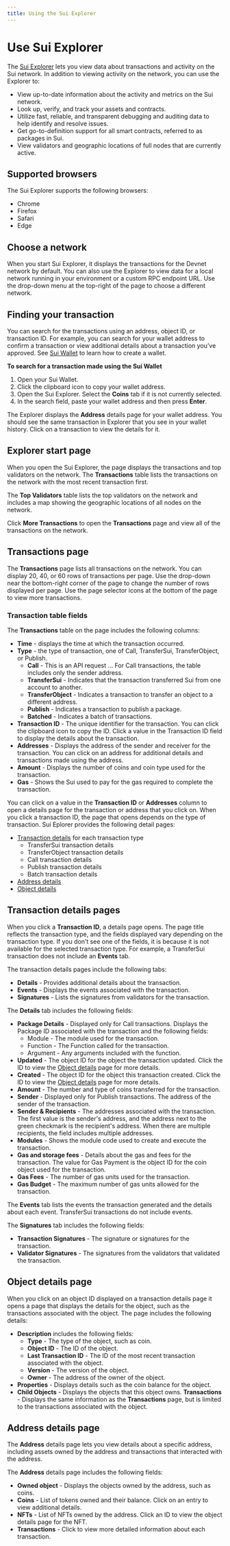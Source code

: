 ```yaml
---
title: Using the Sui Explorer
---
```


# Use Sui Explorer
The [Sui Explorer](https://explorer.devnet.sui.io/) lets you view data about transactions and activity on the Sui network. In addition to viewing activity on the network, you can use the Explorer to:
 * View up-to-date information about the activity and metrics on the Sui network.
 * Look up, verify, and track your assets and contracts.
 * Utilize fast, reliable, and transparent debugging and auditing data to help identify and resolve issues. 
 * Get go-to-definition support for all smart contracts, referred to as packages in Sui.
 * View validators and geographic locations of full nodes that are currently active.

## Supported browsers
The Sui Explorer supports the following browsers:
 * Chrome
 * Firefox
 * Safari
 * Edge

## Choose a network
When you start Sui Explorer, it displays the transactions for the Devnet network by default. You can also use the Explorer to view data for a local network running in your environment or a custom RPC endpoint URL. Use the drop-down menu at the top-right of the page to choose a different network.


## Finding your transaction
You can search for the transactions using an address, object ID, or transaction ID. For example, you can search for your wallet address to confirm a transaction or view additional details about a transaction you’ve approved. See [Sui Wallet](../explore/wallet-browser.md) to learn how to create a wallet.  

**To search for a transaction made using the Sui Wallet**
1. Open your Sui Wallet.
1. Click the clipboard icon to copy your wallet address.
1. Open the Sui Explorer. Select the **Coins** tab if it is not currently selected.
1. In the search field, paste your wallet address and then press **Enter**.

The Explorer displays the **Address** details page for your wallet address. You should see the same transaction in Explorer that you see in your wallet history. Click on a transaction to view the details for it.

## Explorer start page
When you open the Sui Explorer, the page displays the transactions and top validators on the network. The **Transactions** table lists the transactions on the network with the most recent transaction first.

The **Top Validators** table lists the top validators on the network and includes a map showing the geographic locations of all nodes on the network.

Click **More Transactions** to open the **Transactions** page and view all of the transactions on the network.

## Transactions page
The **Transactions** page lists all transactions on the network. You can display 20, 40, or 60 rows of transactions per page. Use the drop-down near the bottom-right corner of the page to change the number of rows displayed per page. Use the page selector icons at the bottom of the page to view more transactions.

### Transaction table fields
The **Transactions** table on the page includes the following columns:
 * **Time** - displays the time at which the transaction occurred.
 * **Type** - the type of transaction, one of Call, TransferSui, TransferObject, or Publish.
     * **Call** - This is an API request … For Call transactions, the table includes only the sender address. 
     * **TransferSui** - Indicates that the transaction transferred Sui from one account to another.
     * **TransferObject** - Indicates a transaction to transfer an object to a different address.
     * **Publish** - Indicates a transaction to publish a package.
     * **Batched** - Indicates a batch of transactions.
 * **Transaction ID** - The unique identifier for the transaction. You can click the clipboard icon to copy the ID. Click a value in the Transaction ID field to display the details about the transaction.
 * **Addresses** - Displays the address of the sender and receiver for the transaction. You can click on an address for additional details and transactions made using the address.
 * **Amount** - Displays the number of coins and coin type used for the transaction.
 * **Gas** - Shows the Sui used to pay for the gas required to complete the transaction.

You can click on a value in the **Transaction ID** or **Addresses** column to open a details page for the transaction or address that you click on. When you click a transaction ID, the page that opens depends on the type of transaction. Sui Eplorer provides the following detail pages:
 * [Transaction details](#transaction-details-pages) for each transaction type
     * TransferSui transaction details
     * TransferObject transaction details
     * Call transaction details
     * Publish transaction details
     * Batch transaction details
 * [Address details](#address-details-page)
 * [Object details](#object-details-page)

## Transaction details pages
When you click a **Transaction ID**, a details page opens. The page title reflects the transaction type, and the fields displayed vary depending on the transaction type. If you don’t see one of the fields, it is because it is not available for the selected transaction type. For example, a TransferSui transaction does not include an **Events** tab.

The transaction details pages include the following tabs:
 * **Details** - Provides additional details about the transaction.
 * **Events** - Displays the events associated with the transaction.
 * **Signatures** - Lists the signatures from validators for the transaction.

The **Details** tab includes the following fields:
 * **Package Details** - Displayed only for Call transactions. Displays the Package ID associated with the transaction and the following fields:
     * Module - The module used for the transaction.
     * Function - The Function called for the transaction.
     * Argument - Any arguments included with the function.
 * **Updated** - The object ID for the object the transaction updated. Click the ID to view the [Object details](#object-details-page) page for more details.
 * **Created** - The object ID for the object this transaction created. Click the ID to view the [Object details](#object-details-page) page for more details.
 * **Amount** - The number and type of coins transferred for the transaction.
 * **Sender** - Displayed only for Publish transactions. The address of the sender of the transaction.
 * **Sender & Recipients** - The addresses associated with the transaction. The first value is the sender's address, and the address next to the green checkmark is the recipient's address. When there are multiple recipients, the field includes multiple addresses.
 * **Modules** - Shows the module code used to create and execute the transaction.
 * **Gas and storage fees** - Details about the gas and fees for the transaction. 
The value for Gas Payment is the object ID for the coin object used for the transaction.
 * **Gas Fees** - The number of gas units used for the transaction. 
 * **Gas Budget** - The maximum number of gas units allowed for the transaction.

The **Events** tab lists the events the transaction generated and the details about each event. TransferSui transactions do not include events.

The **Signatures** tab includes the following fields:
 * **Transaction Signatures** - The signature or signatures for the transaction.
 * **Validator Signatures** - The signatures from the validators that validated the transaction.

## Object details page
When you click on an object ID displayed on a transaction details page it opens a page that displays the details for the object, such as the transactions associated with the object. The page includes the following details:

 * **Description** includes the following fields:
     * **Type** - The type of the object, such as coin.
     * **Object ID** - The ID of the object. 	
     * **Last Transaction ID** - The ID of the most recent transaction associated with the object.
     * **Version** - The version of the object. 
     * **Owner** - The address of the owner of the object.
 * **Properties** - Displays details such as the coin balance for the object.
 * **Child Objects** - Displays the objects that this object owns.
**Transactions** - Displays the same information as the **Transactions** page, but is limited to the transactions associated with the object.

## Address details page
The **Address** details page lets you view details about a specific address, including assets owned by the address and transactions that interacted with the address.

The **Address** details page includes the following fields:
 * **Owned object** - Displays the objects owned by the address, such as coins.
 * **Coins** - List of tokens owned and their balance. Click on an entry to view additional details.
 * **NFTs** - List of NFTs owned by the address. Click an ID to view the object details page for the NFT.
 * **Transactions** - Click to view more detailed information about each transaction.

